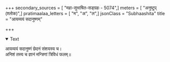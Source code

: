 +++
secondary_sources = [ "महा-सुभाषित-सङ्ग्रहः - 5074",]
meters = [ "अनुष्टुप् (श्लोक)",]
pratimaalaa_letters = [ "म", "अ", "ल",]
jsonClass = "Subhaashita"
title = "आयव्ययं सदानुष्णम्"

+++

<details open><summary>Text</summary>

आयव्ययं सदानुष्णं छेदनं संशयस्य च।  
अनिशं तस्य च ज्ञानं मन्त्रिणां त्रिविधं फलम्॥
</details>
